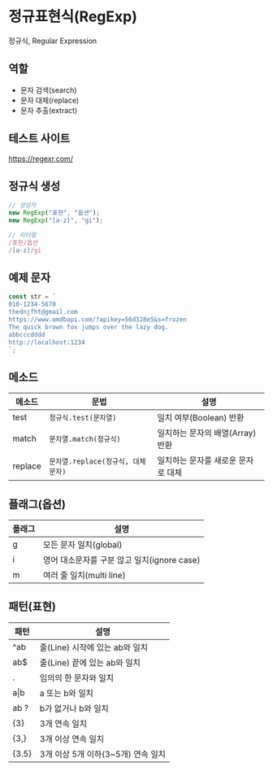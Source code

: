 # 정규표현식(RegExp)

정규식, Regular Expression

## 역할

- 문자 검색(search)
- 문자 대체(replace)
- 문자 추출(extract)

## 테스트 사이트

https://regexr.com/

## 정규식 생성

```js
// 생성자
new RegExp("표현", "옵션");
new RegExp("[a-z]", "gi");

// 리터럴
/표현/옵션
/[a-z]/gi
```

## 예제 문자

```js
const str = `
010-1234-5678
thednjfht@gmail.com
https://www.omdbapi.com/?apikey=56d328e5&s=frozen
The quick brown fox jumps over the lazy dog.
abbcccdddd
http://localhost:1234
`;
```

## 메소드

| 메소드  | 문법                               | 설명                               |
| ------- | ---------------------------------- | ---------------------------------- |
| test    | `정규식.test(문자열)`              | 일치 여부(Boolean) 반환            |
| match   | `문자열.match(정규식)`             | 일치하는 문자의 배열(Array) 반환   |
| replace | `문자열.replace(정규식, 대체문자)` | 일치하는 문자를 새로운 문자로 대체 |

## 플래그(옵션)

| 플래그 | 설명                                        |
| ------ | ------------------------------------------- |
| g      | 모든 문자 일치(global)                      |
| i      | 영어 대소문자를 구분 않고 일치(ignore case) |
| m      | 여러 줄 일치(multi line)                    |

## 패턴(표현)

| 패턴       | 설명                               |
| ---------- | ---------------------------------- |
| ^ab        | 줄(Line) 시작에 있는 ab와 일치     |
| ab$        | 줄(Line) 끝에 있는 ab와 일치       |
| .          | 임의의 한 문자와 일치              |
| a&verbar;b | a 또는 b와 일치                    |
| ab ?       | b가 없거나 b와 일치                |
| {3}        | 3개 연속 일치                      |
| {3,}       | 3개 이상 연속 일치                 |
| {3.5}      | 3개 이상 5개 이하(3~5개) 연속 일치 |
